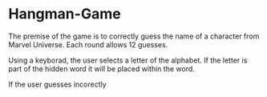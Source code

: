 # Hangman-Game

The premise  of the game is to correctly guess the name of a character from Marvel Universe. Each round allows 12 guesses.

Using a keyborad, the user selects a letter of the alphabet. If the letter is part of the hidden word it will be placed within the word.

If the user guesses incorectly